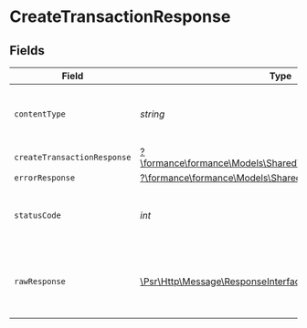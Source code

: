 # CreateTransactionResponse


## Fields

| Field                                                                                                           | Type                                                                                                            | Required                                                                                                        | Description                                                                                                     |
| --------------------------------------------------------------------------------------------------------------- | --------------------------------------------------------------------------------------------------------------- | --------------------------------------------------------------------------------------------------------------- | --------------------------------------------------------------------------------------------------------------- |
| `contentType`                                                                                                   | *string*                                                                                                        | :heavy_check_mark:                                                                                              | HTTP response content type for this operation                                                                   |
| `createTransactionResponse`                                                                                     | [?\formance\formance\Models\Shared\CreateTransactionResponse](../../Models/Shared/CreateTransactionResponse.md) | :heavy_minus_sign:                                                                                              | OK                                                                                                              |
| `errorResponse`                                                                                                 | [?\formance\formance\Models\Shared\ErrorResponse](../../Models/Shared/ErrorResponse.md)                         | :heavy_minus_sign:                                                                                              | Error                                                                                                           |
| `statusCode`                                                                                                    | *int*                                                                                                           | :heavy_check_mark:                                                                                              | HTTP response status code for this operation                                                                    |
| `rawResponse`                                                                                                   | [\Psr\Http\Message\ResponseInterface](https://www.php-fig.org/psr/psr-7/#33-psrhttpmessageresponseinterface)    | :heavy_minus_sign:                                                                                              | Raw HTTP response; suitable for custom response parsing                                                         |